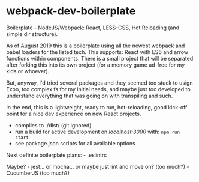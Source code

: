# webpack-dev-boilerplate
Boilerplate - NodeJS/Webpack: React, LESS-CSS, Hot Reloading (and simple dir structure).

As of August 2019 this is a boilerplate using all the newest webpack and babel loaders for the listed tech.
This supports: React with ES6 and arrow functions within components.
There is a small project that will be separated after forking this into its own project (for a memory game ad-free for my kids or whoever).

But, anyway, I'd tried several packages and they seemed too stuck to usign Expo, too complex fs for my initial needs, and maybe just too developed to understand everything that was going on with transpiling and such.

In the end, this is a lightweight, ready to run, hot-reloading, good kick-off point for a nice dev experience on new React projects.

- compiles to ./dist/ (git ignored)
- run a build for active development on *localhost:3000* with: `npm run start`
- see package.json scripts for all available options

Next definite boilerplate plans:
    - .eslintrc

Maybe?
    - jest... or mocha... or maybe just lint and move on? (too much?)
    - CucumberJS (too much?)